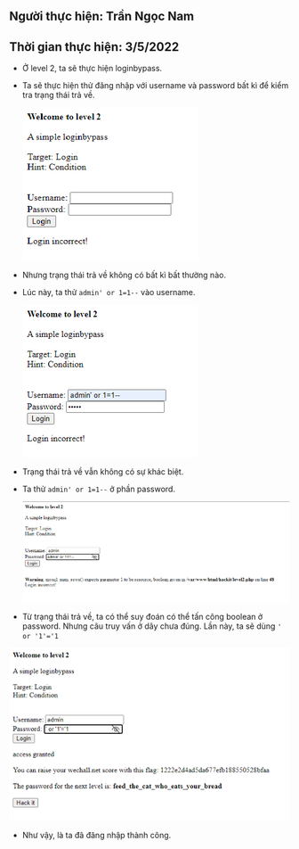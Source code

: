 ## Người thực hiện: Trần Ngọc Nam
## Thời gian thực hiện: 3/5/2022

- Ở level 2, ta sẽ thực hiện loginbypass.
- Ta sẽ thực hiện thử đăng nhập với username và password bất kì để kiểm tra trạng thái trả về.
  
  ![CHESSE](img/6.png)

- Nhưng trạng thái trả về không có bất kì bất thường nào.
- Lúc này, ta thử <code>admin' or 1=1--</code> vào username.
  
  ![CHESSE](img/7.png)

- Trạng thái trả về vẫn không có sự khác biệt.
- Ta thử <code>admin' or 1=1--</code> ở phần password.
  
  ![CHESSE](img/8.png)

- Từ trạng thái trả về, ta có thể suy đoán có thể tấn công boolean ở password. Nhưng câu truy vấn ở dây chưa đúng. Lần này, ta sẽ dùng <code>' or '1'='1</code>
  
 ![CHESSE](img/9.png)

- Như vậy, là ta đã đăng nhập thành công.